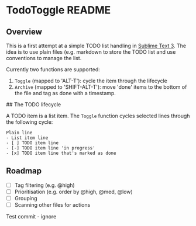 # TodoToggle README

## Overview

This is a first attempt at a simple TODO list handling in [Sublime Text 3](https://www.sublimetext.com/). The idea is to use plain files (e.g. markdown to store the TODO list and use conventions to manage the list.

Currently two functions are supported:

1. ```Toggle``` (mapped to 'ALT-T'): cycle the item through the lifecycle
2. ```Archive``` (mapped to 'SHIFT-ALT-T'): move 'done' items to the bottom of the file and tag as done with a timestamp.

## The TODO lifecycle

A TODO item is a list item. The ```Toggle``` function cycles selected lines through the following cycle:

```
Plain line
- List item line
- [ ] TODO item line
- [-] TODO item line 'in progress'
- [x] TODO item line that's marked as done
```

## Roadmap

- [ ] Tag filtering (e.g. @high)
- [ ] Prioritisation (e.g. order by @high, @med, @low)
- [ ] Grouping 
- [ ] Scanning other files for actions 

Test commit - ignore
